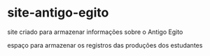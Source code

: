# site-antigo-egito

site criado para armazenar informações sobre o Antigo Egito

espaço para armazenar os registros das produções dos estudantes
